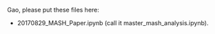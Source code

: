 Gao, please put these files here:

+ 20170829_MASH_Paper.ipynb (call it master_mash_analysis.ipynb).

